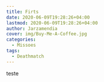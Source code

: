 ```yaml
---
title: Firts
date: 2020-06-09T19:28:26+04:00
lastmod: 2020-06-09T19:28:26+04:00
author: Jarzamendia
cover: img/Buy-Me-A-Coffee.jpg
categories:
  - Missoes
tags:
  - Deathmatch
---
```


teste
